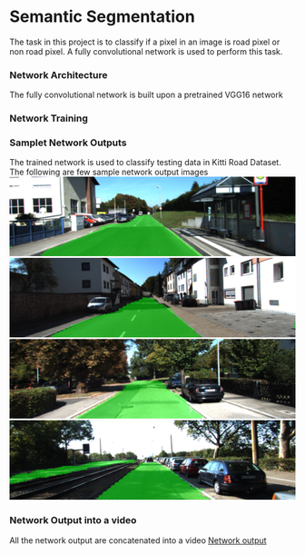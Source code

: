 # Semantic Segmentation
The task in this project is to classify if a pixel in an image is road pixel or non road pixel. A fully convolutional network is used to perform this task.

### Network Architecture
The fully convolutional network is built upon a pretrained VGG16 network


### Network Training

### Samplet Network Outputs
The trained network is used to classify testing data in Kitti Road Dataset. The following are few sample network output images
![OutputImage1](um_000013.png)
![OutputImage2](um_000077.png)
![OutputImage3](uu_000032.png)
![OutputImage4](uu_000077.png)

### Network Output into a video
All the network output are concatenated into a video 
[Network output](SemanticSegmentation.avi)

